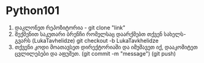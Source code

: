 # Python101

1. დაკლონეთ რეპოზიტორია - git clone "link"
2. შექმენით საკუთარი ბრენჩი რომელსაც დაარქმებთ თქვენ სახელს-გვარს (LukaTavhelidze) git checkout -b LukaTavkhelidze
3. თქვენი კოდი მოათავსეთ დირექტორიაში და იმუშავეთ იქ, დააკომიტეთ ცვლილებები და აფუშეთ. (git commit -m "message") (git push)
